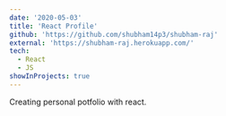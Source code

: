 ```yaml
---
date: '2020-05-03'
title: 'React Profile'
github: 'https://github.com/shubham14p3/shubham-raj'
external: 'https://shubham-raj.herokuapp.com/'
tech:
  - React
  - JS
showInProjects: true
---
```


Creating personal potfolio with react.
